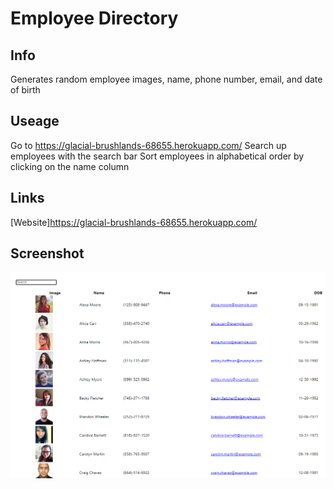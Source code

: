 # Employee Directory

## Info
Generates random employee images, name, phone number, email, and date of birth

## Useage
Go to https://glacial-brushlands-68655.herokuapp.com/
Search up employees with the search bar
Sort employees in alphabetical order by clicking on the name column

## Links
[Website]https://glacial-brushlands-68655.herokuapp.com/

## Screenshot
![Screenshot](preview/EmployeeDirPic.png)